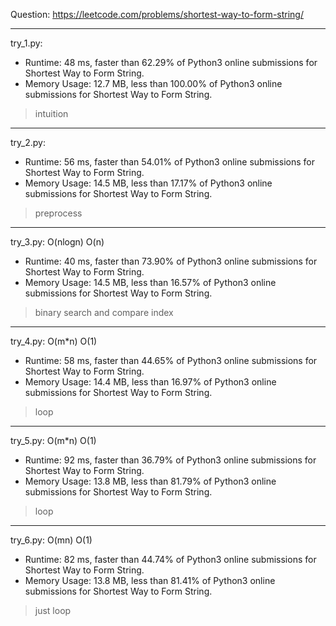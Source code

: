 Question: https://leetcode.com/problems/shortest-way-to-form-string/

---

try_1.py:
* Runtime: 48 ms, faster than 62.29% of Python3 online submissions for Shortest Way to Form String.
* Memory Usage: 12.7 MB, less than 100.00% of Python3 online submissions for Shortest Way to Form String.

> intuition

---

try_2.py:

* Runtime: 56 ms, faster than 54.01% of Python3 online submissions for Shortest Way to Form String.
* Memory Usage: 14.5 MB, less than 17.17% of Python3 online submissions for Shortest Way to Form String.

> preprocess

---

try_3.py: O(nlogn) O(n)

* Runtime: 40 ms, faster than 73.90% of Python3 online submissions for Shortest Way to Form String.
* Memory Usage: 14.5 MB, less than 16.57% of Python3 online submissions for Shortest Way to Form String.

> binary search and compare index

---

try_4.py: O(m*n) O(1)

* Runtime: 58 ms, faster than 44.65% of Python3 online submissions for Shortest Way to Form String.
* Memory Usage: 14.4 MB, less than 16.97% of Python3 online submissions for Shortest Way to Form String.

> loop

---

try_5.py: O(m*n) O(1)

* Runtime: 92 ms, faster than 36.79% of Python3 online submissions for Shortest Way to Form String.
* Memory Usage: 13.8 MB, less than 81.79% of Python3 online submissions for Shortest Way to Form String.

> loop

---

try_6.py: O(mn) O(1)

* Runtime: 82 ms, faster than 44.74% of Python3 online submissions for Shortest Way to Form String.
* Memory Usage: 13.8 MB, less than 81.41% of Python3 online submissions for Shortest Way to Form String.

> just loop
